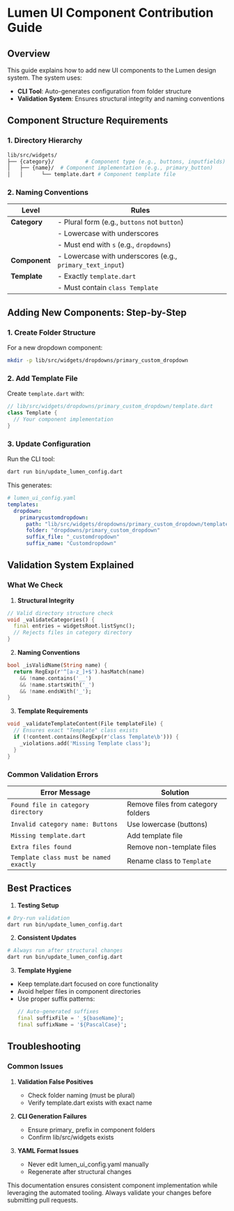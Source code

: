 # Lumen UI Component Contribution Guide

## Overview
This guide explains how to add new UI components to the Lumen design system. The system uses:  
- **CLI Tool**: Auto-generates configuration from folder structure  
- **Validation System**: Ensures structural integrity and naming conventions  

## Component Structure Requirements

### 1. Directory Hierarchy
```bash
lib/src/widgets/
├── {category}/          # Component type (e.g., buttons, inputfields)
│   ├── {name}/  # Component implementation (e.g., primary_button)
│   │      └── template.dart # Component template file
```

### 2. Naming Conventions
| Level          | Rules                                                                 |
|----------------|-----------------------------------------------------------------------|
| **Category**   | - Plural form (e.g., `buttons` not `button`)                         |
|                | - Lowercase with underscores                                         |
|                | - Must end with `s` (e.g., `dropdowns`)                              |
| **Component**  | - Lowercase with underscores (e.g., `primary_text_input`)            |
| **Template**   | - Exactly `template.dart`                                            |
|                | - Must contain `class Template`                                      |

## Adding New Components: Step-by-Step

### 1. Create Folder Structure
For a new dropdown component:
```bash
mkdir -p lib/src/widgets/dropdowns/primary_custom_dropdown
```

### 2. Add Template File
Create `template.dart` with:
```dart
// lib/src/widgets/dropdowns/primary_custom_dropdown/template.dart
class Template {
  // Your component implementation
}
```

### 3. Update Configuration
Run the CLI tool:
```bash
dart run bin/update_lumen_config.dart
```

This generates:
```yaml
# lumen_ui_config.yaml
templates:
  dropdown:
    primarycustomdropdown:
      path: "lib/src/widgets/dropdowns/primary_custom_dropdown/template.dart"
      folder: "dropdowns/primary_custom_dropdown"
      suffix_file: "_customdropdown"
      suffix_name: "Customdropdown"
```

## Validation System Explained

### What We Check
1. **Structural Integrity**
```dart
// Valid directory structure check
void _validateCategories() {
  final entries = widgetsRoot.listSync();
  // Rejects files in category directory
}
```

2. **Naming Conventions**
```dart
bool _isValidName(String name) {
  return RegExp(r'^[a-z_]+$').hasMatch(name) 
    && !name.contains('__')
    && !name.startsWith('_')
    && !name.endsWith('_');
}
```

3. **Template Requirements**
```dart
void _validateTemplateContent(File templateFile) {
  // Ensures exact "Template" class exists
  if (!content.contains(RegExp(r'class Template\b'))) {
    _violations.add('Missing Template class');
  }
}
```

### Common Validation Errors
| Error Message                          | Solution                              |
|----------------------------------------|---------------------------------------|
| `Found file in category directory`     | Remove files from category folders    |
| `Invalid category name: Buttons`       | Use lowercase (buttons)               |
| `Missing template.dart`                | Add template file                     |
| `Extra files found`                    | Remove non-template files             |
| `Template class must be named exactly` | Rename class to `Template`            |

## Best Practices

1. **Testing Setup**
```bash
# Dry-run validation
dart run bin/update_lumen_config.dart
```

2. **Consistent Updates**
```bash
# Always run after structural changes
dart run bin/update_lumen_config.dart
```

3. **Template Hygiene**
- Keep template.dart focused on core functionality
- Avoid helper files in component directories
- Use proper suffix patterns:
  ```dart
  // Auto-generated suffixes
  final suffixFile = '_${baseName}';
  final suffixName = '${PascalCase}';
  ```

## Troubleshooting

### Common Issues
1. **Validation False Positives**
   - Check folder naming (must be plural)
   - Verify template.dart exists with exact name

2. **CLI Generation Failures**
   - Ensure primary_ prefix in component folders
   - Confirm lib/src/widgets exists

3. **YAML Format Issues**
   - Never edit lumen_ui_config.yaml manually
   - Regenerate after structural changes

This documentation ensures consistent component implementation while leveraging the automated tooling. Always validate your changes before submitting pull requests.